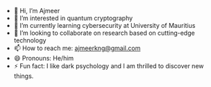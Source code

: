 - 👋 Hi, I’m Ajmeer
- 👀 I’m interested in quantum cryptography
- 🌱 I’m currently learning cybersecurity at University of Mauritius
- 💞️ I’m looking to collaborate on research based on cutting-edge technology
- 📫 How to reach me: ajmeerkng@gmail.com
- 😄 Pronouns: He/him
- ⚡ Fun fact: I like dark psychology and I am thrilled to discover new things.

<!---
ajmeerkng/ajmeerkng is a ✨ special ✨ repository because its `README.md` (this file) appears on your GitHub profile.
You can click the Preview link to take a look at your changes.
--->
